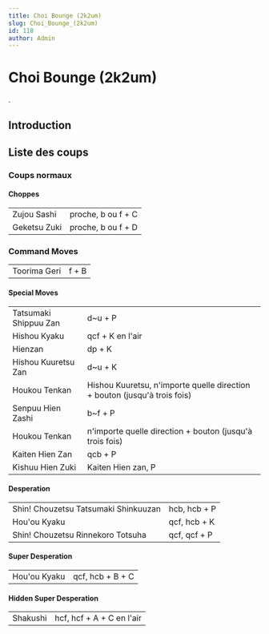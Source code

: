 ```yaml
---
title: Choi Bounge (2k2um)
slug: Choi_Bounge_(2k2um)
id: 118
author: Admin
---
```


# Choi Bounge (2k2um)

.

## Introduction

## Liste des coups

### Coups normaux

#### Choppes

|              |                    |
|--------------|--------------------|
| Zujou Sashi  | proche, b ou f + C |
| Geketsu Zuki | proche, b ou f + D |

### Command Moves

|              |       |
|--------------|-------|
| Toorima Geri | f + B |

#### Special Moves

|                       |                                                                           |
|-----------------------|---------------------------------------------------------------------------|
| Tatsumaki Shippuu Zan | d\~u + P                                                                  |
| Hishou Kyaku          | qcf + K en l'air                                                          |
| Hienzan               | dp + K                                                                    |
| Hishou Kuuretsu Zan   | d\~u + K                                                                  |
| Houkou Tenkan         | Hishou Kuuretsu, n'importe quelle direction + bouton (jusqu'à trois fois) |
| Senpuu Hien Zashi     | b\~f + P                                                                  |
| Houkou Tenkan         | n'importe quelle direction + bouton (jusqu'à trois fois)                  |
| Kaiten Hien Zan       | qcb + P                                                                   |
| Kishuu Hien Zuki      | Kaiten Hien zan, P                                                        |

#### Desperation

|                                      |              |
|--------------------------------------|--------------|
| Shin! Chouzetsu Tatsumaki Shinkuuzan | hcb, hcb + P |
| Hou'ou Kyaku                         | qcf, hcb + K |
| Shin! Chouzetsu Rinnekoro Totsuha    | qcf, qcf + P |

#### Super Desperation

|              |                  |
|--------------|------------------|
| Hou'ou Kyaku | qcf, hcb + B + C |

#### Hidden Super Desperation

|          |                           |
|----------|---------------------------|
| Shakushi | hcf, hcf + A + C en l'air |

